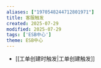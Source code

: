 ```yaml
---
aliases: ["1970548244712801971"]
title: 客服触发
created: 2025-07-29
modified: 2025-07-29
tags: ['ESB中心']
theme: ESB中心
---
```


- [[工单创建时触发|工单创建触发]]